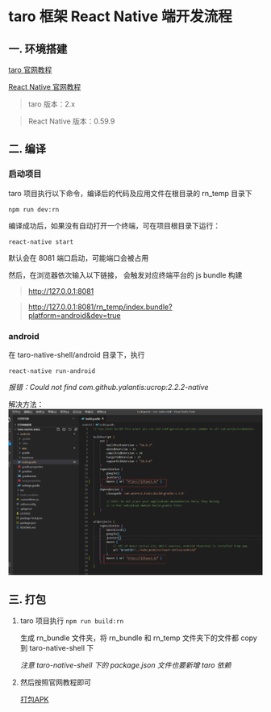 # taro 框架 React Native 端开发流程

## 一. 环境搭建

[taro 官网教程](https://taro-docs.jd.com/taro/docs/2.x/react-native/)

[React Native 官网教程](https://www.reactnative.cn/docs/0.59/getting-started.html)

> taro 版本：2.x

> React Native 版本：0.59.9

## 二. 编译


### 启动项目
taro 项目执行以下命令，编译后的代码及应用文件在根目录的 rn_temp 目录下
```
npm run dev:rn
```

编译成功后，如果没有自动打开一个终端，可在项目根目录下运行：
```
react-native start
```
默认会在 8081 端口启动，可能端口会被占用

然后，在浏览器依次输入以下链接， 会触发对应终端平台的 js bundle 构建

> http://127.0.0.1:8081

> http://127.0.0.1:8081/rn_temp/index.bundle?platform=android&dev=true


### android

在 taro-native-shell/android 目录下，执行

```
react-native run-android
```

*报错：Could not find com.github.yalantis:ucrop:2.2.2-native*

解决方法：
![react-native run-android报错](./images/20-11-03.png)

## 三. 打包

1. taro 项目执行 ```npm run build:rn```

    生成 rn_bundle 文件夹，将 rn_bundle 和 rn_temp 文件夹下的文件都 copy 到 taro-native-shell 下

    *注意 taro-native-shell 下的 package.json 文件也要新增 taro 依赖*

2. 然后按照官网教程即可


    [打包APK](https://reactnative.cn/docs/signed-apk-android)
